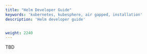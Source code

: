 ```yaml
---
title: "Helm Developer Guide"
keywords: 'kubernetes, kubesphere, air gapped, installation'
description: 'Helm developer guide'


weight: 2240
---
```


TBD
